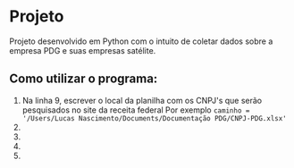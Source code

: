 # Projeto
  Projeto desenvolvido em Python com o intuito de coletar dados sobre a empresa PDG e suas empresas satélite.
  
 ## Como utilizar o programa: 
 1. Na linha 9, escrever o local da planilha com os CNPJ's que serão pesquisados no site da receita federal
 Por exemplo `caminho = '/Users/Lucas Nascimento/Documents/Documentação PDG/CNPJ-PDG.xlsx'`
 2.
 3.
 4.
 5.
 
